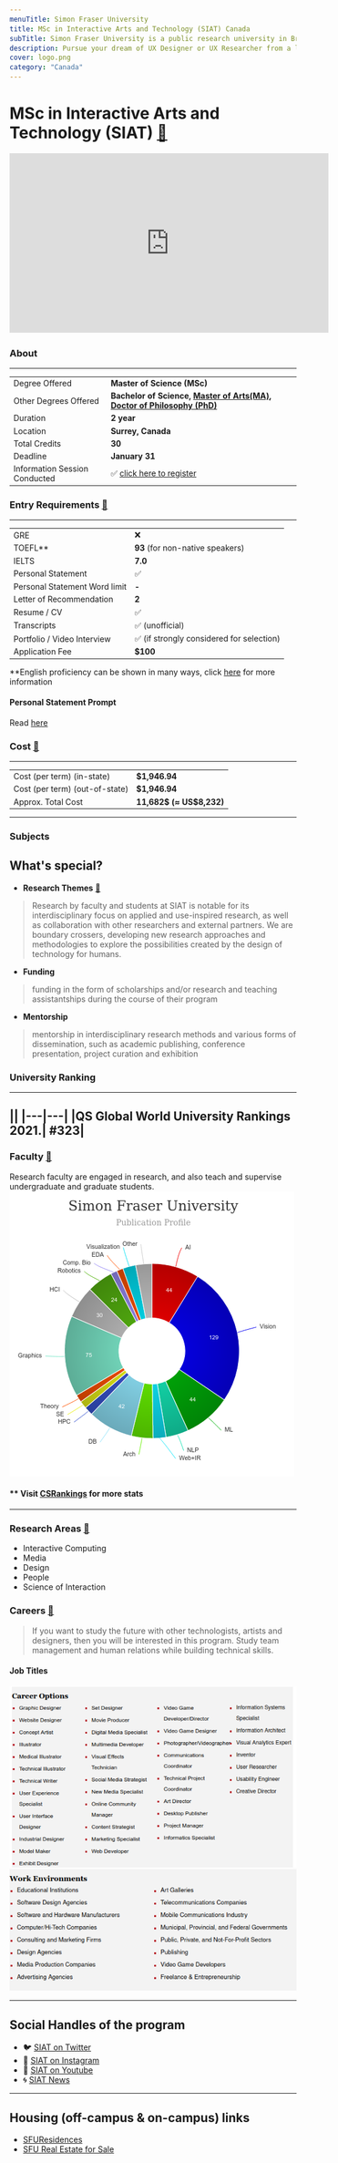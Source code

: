 ```yaml
---
menuTitle: Simon Fraser University
title: MSc in Interactive Arts and Technology (SIAT) Canada
subTitle: Simon Fraser University is a public research university in British Columbia, Canada 
description: Pursue your dream of UX Designer or UX Researcher from a leading multimedia Design & Interactive Design university in Canada. Get a Masters Degree in Human Computer Interaction in Vancouver Canada  
cover: logo.png
category: "Canada"
---
```


# MSc in Interactive Arts and Technology (SIAT)  [🔗](https://www.sfu.ca/siat.html)
<iframe width="560" height="315" src="https://www.youtube.com/embed/xVD2gjPwCAg" frameborder="0" allow="accelerometer; autoplay; clipboard-write; encrypted-media; gyroscope; picture-in-picture" allowfullscreen></iframe>

### About
---
|   |   |
|---|---|
| Degree Offered |  **Master of Science (MSc)** |
| Other Degrees Offered| **Bachelor of Science, [Master of Arts(MA)](http://www.sfu.ca/students/calendar/2021/spring/programs/interactive-arts-and-technology/master-of-arts.html), [Doctor of Philosophy (PhD)](http://www.sfu.ca/students/calendar/2019/spring/programs/interactive-arts-and-technology/doctor-of-philosophy.html)**|
| Duration       | **2 year** |
| Location       | **Surrey, Canada**          |
| Total Credits  | **30**                           | 
|Deadline| **January 31**  |
|Information Session Conducted| ✅ [click here to register](https://www.sfu.ca/students/admission/campus-tours/webinars/all-students.html) |


### Entry Requirements [🔗](https://www.sfu.ca/content/dam/sfu/siat/Graduate/Forms/SIAT_Graduate_Application_Document_Checklist.pdf)
---
|   |   |
|---|---|
| GRE | ❌ |
| TOEFL**       | **93** (for non-native speakers)|
|IELTS|**7.0**|
| Personal Statement       | ✅          |
|Personal Statement Word limit| **-** |
| Letter of Recommendation  | **2**                           | 
|Resume / CV|✅|
|Transcripts|✅ (unofficial) |
|Portfolio / Video Interview|✅ (if strongly considered for selection) |
|Application Fee| **$100** |

**English proficiency can be shown in many ways, click [here](https://www.sfu.ca/students/admission/admission-requirements/english-language-requirement.html) for more information


#### Personal Statement Prompt
Read [here](http://www.sfu.ca/olc/blog/csi-blog/how-write-your-way-grad-school)

### Cost [🔗](https://www.sfu.ca/gradstudies/apply/tuition-and-fees/tuition-types.html)
---
|   |   |
|---|---|
| Cost (per term) (in-state)      | **$1,946.94**          |
| Cost (per term) (out-of-state)      | **$1,946.94**      |
|Approx. Total Cost| **11,682$ (≈ US$8,232)**|
---

### Subjects

## What's special?

* **Research Themes** [🔗](https://www.sfu.ca/siat/research/themes.html)
> Research by faculty and students at SIAT is notable for its interdisciplinary focus on applied and use-inspired research, as well as collaboration with other researchers and external partners.  We are boundary crossers, developing new research approaches and methodologies to explore the possibilities created by the design of technology for humans.


* **Funding** 
> funding in the form of scholarships and/or research and teaching assistantships during the course of their program


* **Mentorship** 
> mentorship in interdisciplinary research methods and various forms of dissemination, such as academic publishing, conference presentation, project curation and exhibition


### University Ranking
---
||
|---|---|
|QS Global World University Rankings 2021.| **#323**|
---

### Faculty [🔗](https://www.sfu.ca/siat/people/research-faculty.html) 
Research faculty are engaged in research, and also teach and supervise undergraduate and graduate students.
![research_stats](research_stats.png)

#### ** Visit [CSRankings](http://csrankings.org/#/index?all&us) for more stats 

---
### Research Areas [🔗](https://www.sfu.ca/siat/research/themes.html)
* Interactive Computing
* Media
* Design
* People
* Science of Interaction

### Careers [🔗](https://www.hcde.washington.edu/future/careers)
> If you want to study the future with other technologists, artists and designers, then you will be interested in this program. Study team management and human relations while building technical skills.

#### Job Titles
![jobtitles](job_titles.png)
![work_environment](work_environment.png)


---
## Social Handles of the program

* 🐦  [SIAT on Twitter ](https://twitter.com/siatsfu)  
* 💢  [SIAT on Instagram ](https://www.instagram.com/siatsfu) 
* 🛑  [SIAT on Youtube](https://www.youtube.com/channel/UCOUfpiMiDpPKxPtAag8V0Mw)
* 🌀  [SIAT News](https://www.sfu.ca/siat/stories/siat-news.html)

---

## Housing (off-campus & on-campus) links
* [SFUResidences](https://www.facebook.com/SFUResidences/)
* [SFU Real Estate for Sale](https://www.facebook.com/SFUhomes/)